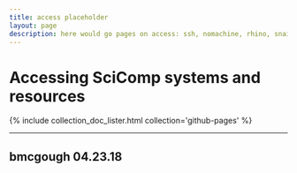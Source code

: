 ```yaml
---
title: access placeholder
layout: page
description: here would go pages on access: ssh, nomachine, rhino, snail
---
```


# Accessing SciComp systems and resources

{% include collection_doc_lister.html collection='github-pages' %}

---
bmcgough 04.23.18
---
